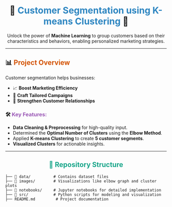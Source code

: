 <h1 align="center">🎯 <span style="color: #2E86C1;">Customer Segmentation using K-means Clustering</span> 🎯</h1>  

<p align="center">  
Unlock the power of <b>Machine Learning</b> to group customers based on their characteristics and behaviors, enabling personalized marketing strategies.  
</p>  

---

## 📊 <span style="color: #D35400;">**Project Overview**</span>  

Customer segmentation helps businesses:  
- 📈 **Boost Marketing Efficiency**  
- 🎯 **Craft Tailored Campaigns**  
- 🤝 **Strengthen Customer Relationships**  

### 🛠️ <span style="color: #9B59B6;">**Key Features:**</span>  
- **Data Cleaning & Preprocessing** for high-quality input.  
- Determined the **Optimal Number of Clusters** using the **Elbow Method**.  
- Applied **K-means Clustering** to create **5 customer segments**.  
- **Visualized Clusters** for actionable insights.  

---

<h2 align="center" style="color: #17A589;">📂 Repository Structure</h2>  

```plaintext  
├── 📁 data/          # Contains dataset files  
├── 📁 images/        # Visualizations like elbow graph and cluster plots  
├── 📁 notebooks/     # Jupyter notebooks for detailed implementation  
├── 📁 src/           # Python scripts for modeling and visualization  
├── README.md         # Project documentation  

